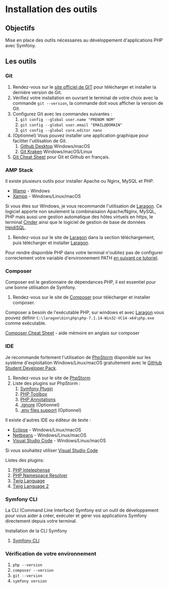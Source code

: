# Installation des outils

## Objectifs

Mise en place des outils nécessaires au développement d'applications PHP avec Symfony.

## Les outils

### Git

 1. Rendez-vous sur le [site officiel de GIT](https://git-scm.com/) pour télécharger et installer la dernière version de Git.
 2. Vérifiez votre installation en ouvrant le terminal de votre choix avec la commande `git --version`, la commande doit vous afficher la version de Git.
 3. Configurez Git avec les commandes suivantes :
	 1. `git config --global user.name "PRENOM NOM"` 
	 2. `git config --global user.email "EMAIL@DOMAIN"`
	 3. `git config --global core.editor nano`
 4. (Optionnel) Vous pouvez installer une application graphique pour faciliter l'utilisation de Git.
	 1. [Github Desktop](https://desktop.github.com/) Windows/macOS
	 2. [Git Kraken](https://www.gitkraken.com/) Windows/macOS/Linux
5. [Git Cheat Sheet](https://github.github.com/training-kit/downloads/github-git-cheat-sheet.pdf) pour Git et Github en français.

### AMP Stack

Il existe plusieurs outils pour installer Apache ou Nginx, MySQL et PHP. 
* [Wamp](http://www.wampserver.com/) - Windows
* [Xampp](https://www.apachefriends.org/fr/index.html) - Windows/Linux/macOS

Si vous êtes sur Windows, je vous recommande l'utilisation de [Laragon](https://laragon.org/). Ce logiciel apporte non seulement la combinaisaion Apache/Nginx, MySQL, PHP mais aussi une gestion automatique des hôtes virtuels en https, le terminal [Cmder](http://cmder.net/) ainsi que le logiciel de gestion de base de données [HeidiSQL](https://www.heidisql.com/).

1. Rendez-vous sur le site de [Laragon](https://laragon.org/) dans la section téléchargement, puis télécharger et installer [Laragon](https://laragon.org/).

Pour rendre disponible PHP dans votre terminal n'oubliez pas de configurer correctement votre variable d'environnement PATH [en suivant ce tutoriel](https://www.forevolve.com/en/articles/2016/10/27/how-to-add-your-php-runtime-directory-to-your-windows-10-path-environment-variable/).

### Composer 

Composer est le gestionnaire de dépendances PHP, il est essentiel pour une bonne utilisation de Symfony.

1. Rendez-vous sur le site de [Composer](https://getcomposer.org/) pour télécharger et installer composer.

Composer a besoin de l'exécutable PHP, sur windows et avec [Laragon](https://laragon.org/) vous pouvez définir `C:\laragon\bin\php\php-7.1.14-Win32-VC14-x64\php.exe` comme exécutable.  

[Composer Cheat Sheet](http://composer.json.jolicode.com/) - aide mémoire en anglais sur composer

### IDE

Je recommande fortement l'utilisation de [PhpStorm](https://www.jetbrains.com/phpstorm/) disponible sur les système d'exploitation Windows/Linux/macOS gratuitement avec le [GitHub Student Developer Pack](https://education.github.com/pack).

1. Rendez-vous sur le site de [PhpStorm](https://www.jetbrains.com/phpstorm/)
2. Liste des plugins sur PhpStorm :
    1. [Symfony Plugin](https://plugins.jetbrains.com/plugin/7219-symfony-plugin)
    2. [PHP Toolbox](https://plugins.jetbrains.com/plugin/8133-php-toolbox)
    3. [PHP Annotations](https://plugins.jetbrains.com/plugin/7320-php-annotations)
    4. [.ignore](https://plugins.jetbrains.com/plugin/7495--ignore) (Optionnel)
    5. [.env files support](https://plugins.jetbrains.com/plugin/9525--env-files-support) (Optionnel)

Il existe d'autres IDE ou éditeur de texte :
* [Eclipse](https://www.eclipse.org/downloads/) - Windows/Linux/macOS
* [Netbeans](https://netbeans.org/downloads/) - Windows/Linux/macOS
* [Visual Studio Code](https://code.visualstudio.com/) - Windows/Linux/macOS

Si vous souhaitez utiliser [Visual Studio Code](https://code.visualstudio.com/) 

Listes des plugins:
1. [PHP Intelephense](https://marketplace.visualstudio.com/items?itemName=bmewburn.vscode-intelephense-client)
2. [PHP Namespace Resolver](https://marketplace.visualstudio.com/items?itemName=MehediDracula.php-namespace-resolver)
3. [Twig Language](https://marketplace.visualstudio.com/items?itemName=mblode.twig-language)
4. [Twig Language 2](https://marketplace.visualstudio.com/items?itemName=mblode.twig-language-2)

### Symfony CLI

La CLI (Command Line Interface) Symfony est un outil de développement pour vous aider à créer, exécuter et gérer vos applications Symfony directement depuis votre terminal.

Installation de la CLI Symfony
1. [Symfony CLI](https://symfony.com/download)

### Vérification de votre environnement

1. `php --version`
2. `composer --version`
3. `git --version`
4. `symfony version`